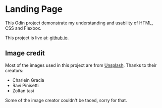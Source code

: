 # Landing Page
This Odin project demonstrate my understanding and usability of HTML, CSS and Flexbox.

This project is live at: [github.io](https://camperkid.github.io/landing-page/).

## Image credit
Most of the images used in this project are from [Unsplash](https://unsplash.com/). Thanks to their creators:
* Charlein Gracia
* Ravi Pinisetti
* Zoltan tasi

Some of the image creator couldn't be taced, sorry for that.
